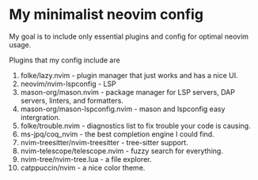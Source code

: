 # My minimalist neovim config

My goal is to include only essential plugins and config for optimal neovim usage.

Plugins that my config include are

1. folke/lazy.nvim - plugin manager that just works and has a nice UI.
2. neovim/nvim-lspconfig - LSP
3. mason-org/mason.nvim - package manager for LSP servers, DAP servers, linters, and formatters.
4. mason-org/mason-lspconfig.nvim - mason and lspconfig easy intergration.
5. folke/trouble.nvim - diagnostics list to fix trouble your code is causing.
6. ms-jpq/coq_nvim - the best completion engine I could find.
7. nvim-treesitter/nvim-treesitter - tree-sitter support.
8. nvim-telescope/telescope.nvim - fuzzy search for everything.
9. nvim-tree/nvim-tree.lua - a file explorer.
10. catppuccin/nvim - a nice color theme.
